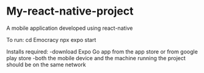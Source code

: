 # My-react-native-project
A mobile application developed using react-native

To run:
cd Emocracy
npx expo start

Installs required:
-download Expo Go app from the app store or from google play store
-both the mobile device and the machine running the project should be on the same network
